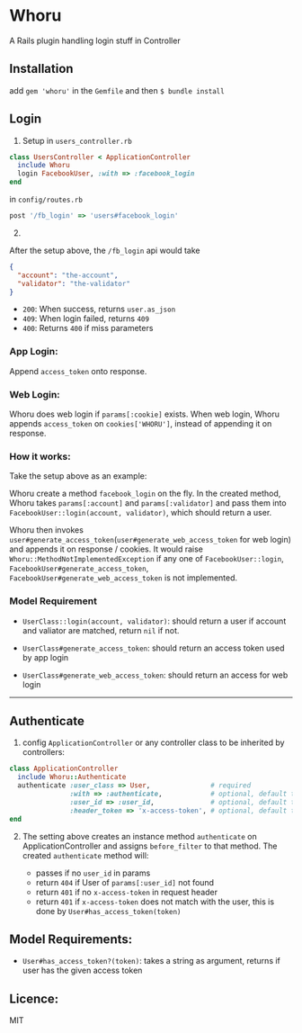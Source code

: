 # Whoru

A Rails plugin handling login stuff in Controller

## Installation

add `gem 'whoru'` in the `Gemfile` and then `$ bundle install`

## Login
1. Setup
in `users_controller.rb`
```ruby
class UsersController < ApplicationController
  include Whoru
  login FacebookUser, :with => :facebook_login
end
```

in `config/routes.rb`
```ruby
post '/fb_login' => 'users#facebook_login'
```

2. 
After the setup above, the `/fb_login` api would take 

```json
{
  "account": "the-account",
  "validator": "the-validator"
}
```

- `200`: When success, returns `user.as_json` 
- `409`: When login failed, returns `409`
- `400`: Returns `400` if miss parameters

### App Login:
Append `access_token` onto response.

### Web Login:
Whoru does web login if `params[:cookie]` exists.
When web login, Whoru appends `access_token` on `cookies['WHORU']`, instead of appending it on response.


### How it works:
Take the setup above as an example:

Whoru create a method `facebook_login` on the fly.
In the created method, Whoru takes `params[:account]` and `params[:validator]` 
and pass them into `FacebookUser::login(account, validator)`, which should return a user.

Whoru then invokes `user#generate_access_token`(`user#generate_web_access_token` for web login) and appends it on response / cookies.
It would raise `Whoru::MethodNotImplementedException` if any one of `FacebookUser::login`, `FacebookUser#generate_access_token`, `FacebookUser#generate_web_access_token` is not implemented.


### Model Requirement

- `UserClass::login(account, validator)`: 
should return a user if account and valiator are matched, return `nil` if not.

- `UserClass#generate_access_token`: 
should return an access token used by app login

- `UserClass#generate_web_access_token`:
should return an access for web login

----

## Authenticate
1. config `ApplicationController` or any controller class to be inherited by controllers:

```ruby
class ApplicationController
  include Whoru::Authenticate
  authenticate :user_class => User,               # required
               :with => :authenticate,            # optional, default to `whoru_authenticate`
               :user_id => :user_id,              # optional, default to `:user_id`
               :header_token => 'x-access-token', # optional, default to `x-access-token`
end
```

2. The setting above creates an instance method `authenticate` on ApplicationController and 
   assigns `before_filter` to that method.
   The created `authenticate` method will:

   - passes if no `user_id` in params
   - return `404` if User of `params[:user_id]` not found
   - return `401` if no `x-access-token` in request header
   - return `401` if `x-access-token` does not match with the user, this is done by `User#has_access_token(token)`

## Model Requirements:
- `User#has_access_token?(token)`: takes a string as argument, returns if user has the given access token


## Licence: 
MIT
